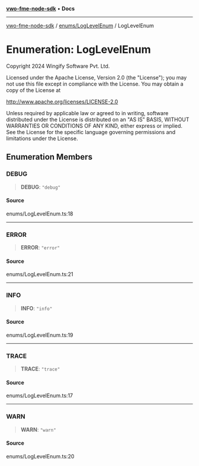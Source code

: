 [**vwo-fme-node-sdk**](../../../README.md) • **Docs**

---

[vwo-fme-node-sdk](../../../modules.md) / [enums/LogLevelEnum](../README.md) / LogLevelEnum

# Enumeration: LogLevelEnum

Copyright 2024 Wingify Software Pvt. Ltd.

Licensed under the Apache License, Version 2.0 (the "License");
you may not use this file except in compliance with the License.
You may obtain a copy of the License at

http://www.apache.org/licenses/LICENSE-2.0

Unless required by applicable law or agreed to in writing, software
distributed under the License is distributed on an "AS IS" BASIS,
WITHOUT WARRANTIES OR CONDITIONS OF ANY KIND, either express or implied.
See the License for the specific language governing permissions and
limitations under the License.

## Enumeration Members

### DEBUG

> **DEBUG**: `"debug"`

#### Source

enums/LogLevelEnum.ts:18

---

### ERROR

> **ERROR**: `"error"`

#### Source

enums/LogLevelEnum.ts:21

---

### INFO

> **INFO**: `"info"`

#### Source

enums/LogLevelEnum.ts:19

---

### TRACE

> **TRACE**: `"trace"`

#### Source

enums/LogLevelEnum.ts:17

---

### WARN

> **WARN**: `"warn"`

#### Source

enums/LogLevelEnum.ts:20
